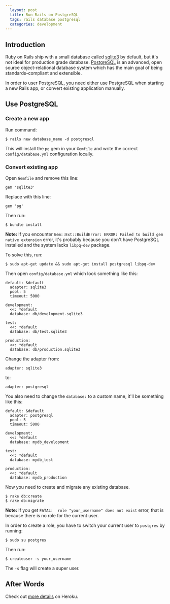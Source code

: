 ```yaml
---
  layout: post
  title: Run Rails on PostgreSQL
  tags: rails database postgresql
  categories: development
---
```

## Introduction

Ruby on Rails ship with a small database called [sqlite3](https://www.sqlite.org/) by default, but it's not ideal for production grade database.<!--excerpt--> [PostgreSQL](http://www.postgresql.org/) is an advanced, open source object-relational database system which has the main goal of being standards-compliant and extensible.

In order to user PostgreSQL, you need either use PostgreSQL when starting a new Rails app, or convert existing application manually.

## Use PostgreSQL

### Create a new app

Run command:

```
$ rails new database_name -d postgresql
```

This will install the `pg` gem in your `Gemfile` and write the correct `config/database.yml` configuration locally.

### Convert existing app

Open `Gemfile` and remove this line:

```
gem 'sqlite3'
```

Replace with this line:

```
gem 'pg'
```

Then run:

```
$ bundle install
```

**Note:** If you encounter `Gem::Ext::BuildError: ERROR: Failed to build gem native extension` error, it's probably because you don't have PostgreSQL installed and the system lacks `libpq-dev` package.

To solve this, run:

```
$ sudo apt-get update && sudo apt-get install postgresql libpq-dev
```

Then open `config/database.yml` which look something like this:

```
default: &default
  adapter: sqlite3
  pool: 5
  timeout: 5000

development:
  <<: *default
  database: db/development.sqlite3

test:
  <<: *default
  database: db/test.sqlite3

production:
  <<: *default
  database: db/production.sqlite3
```

Change the adapter from:

```
adapter: sqlite3
```

to:

```
adapter: postgresql
```

You also need to change the `database:` to a custom name, it'll be something like this:

```
default: &default
  adapter: postgresql
  pool: 5
  timeout: 5000

development:
  <<: *default
  database: mydb_development

test:
  <<: *default
  database: mydb_test

production:
  <<: *default
  database: mydb_production
```

Now you need to create and migrate any existing database.

```
$ rake db:create
$ rake db:migrate
```

**Note:** If you get `FATAL:  role "your_username" does not exist` error, that is because there is no role for the current user.

In order to create a role, you have to switch your current user to `postgres` by running:

```
$ sudo su postgres
```

Then run:

```
$ createuser -s your_username
```

The `-s` flag will create a super user.

## After Words

Check out [more details](https://devcenter.heroku.com/articles/sqlite3) on Heroku.
